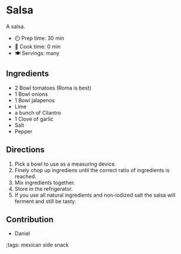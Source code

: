 # Salsa

A salsa.

- ⏲️ Prep time: 30 min
- 🍳 Cook time: 0 min
- 🍽️ Servings: many

## Ingredients

 - 2 Bowl tomatoes (Roma is best)
 - 1 Bowl onions
 - 1 Bowl jalapenos
 - Lime
 - a bunch of Cilantro
 - 1 Clove of garlic
 - Salt 
 - Pepper

## Directions

1. Pick a bowl to use as a measuring device. 
2. Finely chop up ingrediens until the correct ratio of ingredients is reached. 
3. Mix ingredients together.
4. Store in the refrigerator.
5. If you use all natural ingredients and non-iodized salt the salsa will ferment and still be tasty.

## Contribution

 - Daniel 

;tags: mexican side snack
